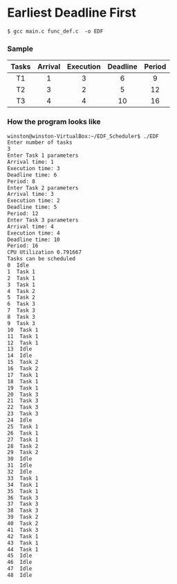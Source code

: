 # Earliest Deadline First




```
$ gcc main.c func_def.c  -o EDF
```

### Sample

| Tasks | Arrival	| Execution  |  Deadline | Period |  
|:-----:|:---------:|:----------:|:---------:|:-------:
|T1	    |   1		|	  3 	 |	6        |   9    |
|T2	    |   3		|	  2 	 |	5        |   12   |
|T3	    |   4		|	  4 	 |	10       |   16   |



### How the program looks like
```bash
winston@winston-VirtualBox:~/EDF_Scheduler$ ./EDF
Enter number of tasks
3
Enter Task 1 parameters
Arrival time: 1
Execution time: 3
Deadline time: 6
Period: 8
Enter Task 2 parameters
Arrival time: 3
Execution time: 2
Deadline time: 5
Period: 12
Enter Task 3 parameters
Arrival time: 4
Execution time: 4
Deadline time: 10
Period: 16
CPU Utilization 0.791667
Tasks can be scheduled
0  Idle
1  Task 1
2  Task 1
3  Task 1
4  Task 2
5  Task 2
6  Task 3
7  Task 3
8  Task 3
9  Task 3
10  Task 1
11  Task 1
12  Task 1
13  Idle
14  Idle
15  Task 2
16  Task 2
17  Task 1
18  Task 1
19  Task 1
20  Task 3
21  Task 3
22  Task 3
23  Task 3
24  Idle
25  Task 1
26  Task 1
27  Task 1
28  Task 2
29  Task 2
30  Idle
31  Idle
32  Idle
33  Task 1
34  Task 1
35  Task 1
36  Task 3
37  Task 3
38  Task 3
39  Task 2
40  Task 2
41  Task 3
42  Task 1
43  Task 1
44  Task 1
45  Idle
46  Idle
47  Idle
48  Idle
```
